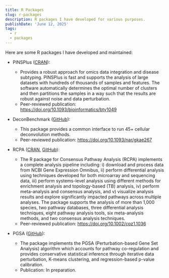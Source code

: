 ```yaml
---
title: R Packages
slug: r-packages
description: R packages I have developed for various purposes.
publishDate: 'June 12, 2025'
tags:
  - r
  - packages
---
```


Here are some R packages I have developed and maintained:

- PINSPlus ([CRAN](https://cran.r-project.org/package=PINSPlus)): 
  - Provides a robust approach for omics data integration and disease subtyping. PINSPlus is fast and supports the analysis of large datasets with hundreds of thousands of samples and features. The software automatically determines the optimal number of clusters and then partitions the samples in a way such that the results are robust against noise and data perturbation.
  - Peer-reviewed publication: https://doi.org/10.1093/bioinformatics/bty1049


- DeconBenchmark ([GitHub](https://github.com/phibya/DeconBenchmark)):
  - This package provides a common interface to run 45+ cellular deconvolution methods.
  - Peer-reviewed publication: https://doi.org/10.1093/nar/gkae267


- RCPA ([CRAN](https://cran.r-project.org/package=RCPA), [GitHub](https://github.com/phibya/RCPA)): 
  - The R package for Consensus Pathway Analysis (RCPA) implements a complete analysis pipeline including: i) download and process data from NCBI Gene Expression Omnibus, ii) perform differential analysis using techniques developed for both microarray and sequencing data, iii) perform systems-level analysis using different methods for enrichment analysis and topology-based (TB) analysis, iv) perform meta-analysis and consensus analysis, and v) visualize analysis results and explore significantly impacted pathways across multiple analyses. The package supports the analysis of more than 1,000 species, two pathway databases, three differential analysis techniques, eight pathway analysis tools, six meta-analysis methods, and two consensus analysis techniques.
  - Peer-reviewed publication: https://doi.org/10.1002/cpz1.1036


- PGSA ([GitHub]((https://github.com/phibya/PGSA))): 
  - The package implements the PGSA (Perturbation-based Gene Set Analysis) algorithm which accounts for pathway co-regulation and provides conservative statistical inference through iterative data perturbation, K-means clustering, and regression-based p-value calibration. 
  - Publication: In preparation.
